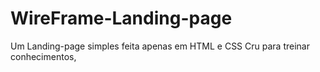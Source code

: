 # WireFrame-Landing-page
Um Landing-page simples feita apenas em HTML e CSS Cru para treinar conhecimentos,
